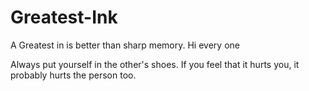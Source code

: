 # Greatest-Ink
A Greatest in is better than sharp memory.
Hi every one 


Always put yourself in the other's shoes. If you feel that it
hurts you, it probably hurts the person too.
